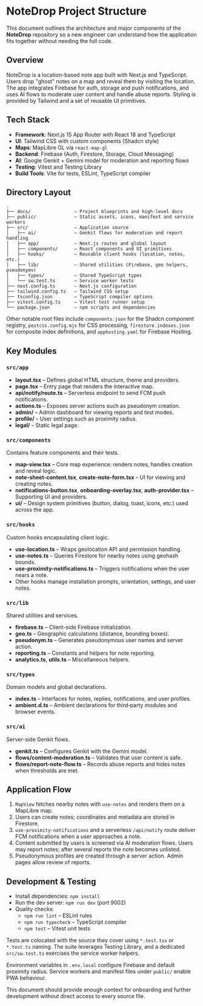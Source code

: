 # NoteDrop Project Structure

This document outlines the architecture and major components of the **NoteDrop** repository so a new engineer can understand how the application fits together without needing the full code.

## Overview

NoteDrop is a location-based note app built with Next.js and TypeScript. Users drop "ghost" notes on a map and reveal them by visiting the location. The app integrates Firebase for auth, storage and push notifications, and uses AI flows to moderate user content and handle abuse reports. Styling is provided by Tailwind and a set of reusable UI primitives.

## Tech Stack

- **Framework**: Next.js 15 App Router with React 18 and TypeScript
- **UI**: Tailwind CSS with custom components (Shadcn style)
- **Maps**: MapLibre GL via `react-map-gl`
- **Backend**: Firebase (Auth, Firestore, Storage, Cloud Messaging)
- **AI**: Google Genkit + Gemini model for moderation and reporting flows
- **Testing**: Vitest and Testing Library
- **Build Tools**: Vite for tests, ESLint, TypeScript compiler

## Directory Layout

```
.
├── docs/                – Project blueprints and high‑level docs
├── public/              – Static assets, icons, manifest and service workers
├── src/                 – Application source
│   ├── ai/              – Genkit flows for moderation and report handling
│   ├── app/             – Next.js routes and global layout
│   ├── components/      – React components and UI primitives
│   ├── hooks/           – Reusable client hooks (location, notes, etc.)
│   ├── lib/             – Shared utilities (Firebase, geo helpers, pseudonyms)
│   ├── types/           – Shared TypeScript types
│   └── sw.test.ts       – Service worker tests
├── next.config.ts       – Next.js configuration
├── tailwind.config.ts   – Tailwind CSS setup
├── tsconfig.json        – TypeScript compiler options
├── vitest.config.ts     – Vitest test runner setup
└── package.json         – npm scripts and dependencies
```

Other notable root files include `components.json` for the Shadcn component registry, `postcss.config.mjs` for CSS processing,
`firestore.indexes.json` for composite index definitions, and `apphosting.yaml` for Firebase Hosting.

## Key Modules

### `src/app`
- **layout.tsx** – Defines global HTML structure, theme and providers.
- **page.tsx** – Entry page that renders the interactive map.
- **api/notify/route.ts** – Serverless endpoint to send FCM push notifications.
- **actions.ts** – Exposes server actions such as pseudonym creation.
- **admin/** – Admin dashboard for viewing reports and test modes.
- **profile/** – User settings such as proximity radius.
- **legal/** – Static legal page.

### `src/components`
Contains feature components and their tests.
- **map-view.tsx** – Core map experience: renders notes, handles creation and reveal logic.
- **note-sheet-content.tsx**, **create-note-form.tsx** – UI for viewing and creating notes.
- **notifications-button.tsx**, **onboarding-overlay.tsx**, **auth-provider.tsx** – Supporting UI and providers.
- **ui/** – Design system primitives (button, dialog, toast, icons, etc.) used across the app.

### `src/hooks`
Custom hooks encapsulating client logic.
- **use-location.ts** – Wraps geolocation API and permission handling.
- **use-notes.ts** – Queries Firestore for nearby notes using geohash bounds.
- **use-proximity-notifications.ts** – Triggers notifications when the user nears a note.
- Other hooks manage installation prompts, orientation, settings, and user notes.

### `src/lib`
Shared utilities and services.
- **firebase.ts** – Client-side Firebase initialization.
- **geo.ts** – Geographic calculations (distance, bounding boxes).
- **pseudonym.ts** – Generates pseudonymous user names and server action.
- **reporting.ts** – Constants and helpers for note reporting.
- **analytics.ts**, **utils.ts** – Miscellaneous helpers.

### `src/types`
Domain models and global declarations.
- **index.ts** – Interfaces for notes, replies, notifications, and user profiles.
- **ambient.d.ts** – Ambient declarations for third‑party modules and browser events.

### `src/ai`
Server-side Genkit flows.
- **genkit.ts** – Configures Genkit with the Gemini model.
- **flows/content-moderation.ts** – Validates that user content is safe.
- **flows/report-note-flow.ts** – Records abuse reports and hides notes when thresholds are met.

## Application Flow
1. `MapView` fetches nearby notes with `use-notes` and renders them on a MapLibre map.
2. Users can create notes; coordinates and metadata are stored in Firestore.
3. `use-proximity-notifications` and a serverless `/api/notify` route deliver FCM notifications when a user approaches a note.
4. Content submitted by users is screened via AI moderation flows. Users may report notes; after several reports the note becomes unlisted.
5. Pseudonymous profiles are created through a server action. Admin pages allow review of reports.

## Development & Testing
- Install dependencies: `npm install`
- Run the dev server: `npm run dev` (port 9002)
- Quality checks:
  - `npm run lint` – ESLint rules
  - `npm run typecheck` – TypeScript compiler
  - `npm test` – Vitest unit tests

Tests are colocated with the source they cover using `*.test.tsx` or `*.test.ts` naming. The suite leverages Testing Library, and a dedicated `src/sw.test.ts` exercises the service worker helpers.

Environment variables in `.env.local` configure Firebase and default proximity radius. Service workers and manifest files under `public/` enable PWA behaviour.

This document should provide enough context for onboarding and further development without direct access to every source file.
